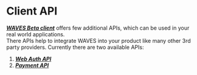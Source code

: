 # Client API

[_**WAVES Beta client**_](install-waves-client.md) offers few additional APIs, which can be used in your real world applications.  
There APIs help to integrate WAVES into your product like many other 3rd party providers. Currently there are two available APIs:

1. [_**Web Auth API**_](auth-api.md)
2. [_**Payment API**_](payments-api.md)



